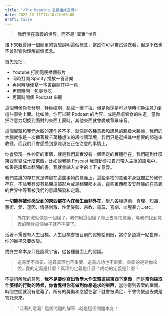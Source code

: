 ```yaml
---
title: "<The Meaning 意義組成意識>"
date: 2022-12-31T11:10:22+08:00
draft: false
---
```


> **我們活在意義的世界，而不是"真實"世界**

接下來我會用一個簡單的實驗說明這個概念，當然你可以嘗試做做看，但是不做也不會影響你理解這個概念。

首先先把...
* Youtube 打開隨便播個影片
* 同時打開 Spotify 播放一首音樂
* 再同時隨便拿一本書翻開其中一頁
* 再同時開一包零食吃
* 再同時開個 Podcast 來聽

這個時候你會發現，幹你娘咧，亂成一團了拉，但是你還是可以隨時切換注意力到這些事物上面。比如說，你可以聽 Podcast 的內容、或是品嚐零食的味道，當你把注意力切換到面對的東西上面時，其他東西就會變成背景噪音。

這個實驗和我們大腦的運作差不多，就像是各種意義和訊息的超級大雜燴，我們的大腦就像是一次播著數千萬種想法的超吵鬧環境，我們只是選擇其中想要的頻道來收聽，而我們只會感受到意識現在正在注意的事情上。

你會發現一件神奇的事情，就是我們其實沒有一個固定的實體存在，我們碰到什麼東西就變成什麼東西，比如說我聽 Poscast 我自動會把自己帶入主播的語境中，如果是讀那本翻開的書，我就會融入文字的上下文意義。

我們意識的存在就是停留在這些事物的意義上，這些事物的意義本身就獨立於我們存在，不論我有沒有點開這部影片或是翻開那本書，這些東西都安安靜靜的在意義的世界中等著被我們的意識觸發和定義。

**一切能夠被你感受到的東西都在內在發生而非外在**，舉凡各種道德、真理、知識、藝術、愛、迷因、情感刺激、性愛姿勢、宗教、電玩、喜劇、血腥暴力...etc。

> 外在刺激就像是一個梯子，我們用這個梯子爬上去尋找意義，等我們找到意義的時候這個梯子就不需要了。

活著不需要有人生目標，人生目標會被目前的認知給侷限，當你多認識一點世界，你的目標又要改變。

或許生命本身只是認識宇宙，從各種層面上的認識。

> 追尋愛不重要、追尋真理也不重要、追尋成功也不重要。重要的是對你來說...愛的定義是什麼？真理的定義是什麼？成功的定義是什麼？

不要誤解我的意思，**我不是要你寫出哲學大作去幫這些東西下定義**，而是**當你採取什麼樣的行動的時候，你會覺得你有做到你想追求的東西**，當你得到答案的瞬間，時間空間就沒有意義了，所有的獎勵和慾望在當下就會被滿足，不會悔恨過去或是寄託未來。

> "活著的意義" 這個問題的解答...就是這個問題本身！



